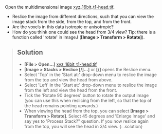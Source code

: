 Open the multidimensional image [xyz_16bit_t1-head.tif](https://github.com/NEUBIAS/training-resources/raw/master/image_data/xyz_16bit_t1-head.tif).
- Reslice the image from different directions, such that you can view the image stack from the side, from the top, and from the front.
- Are the voxels in this data isotropic or anisotropic?
- How do you think one could see the head from 3/4 view? Tip: there is a function called 'rotate' in ImageJ (**[Image > Transform > Rotate]**).

> ## Solution
> - **[File > Open...]** [xyz_16bit_t1-head.tif](https://github.com/NEUBIAS/training-resources/raw/master/image_data/xyz_16bit_t1-head.tif)
> - **[Image > Stacks > Reslice [/]...]** or **[/]** opens the Reslice menu.
> - Select 'Top' in the 'Start at:' drop-down menu to reslice the image from the top and view the head from above.
> - Select 'Left' in the 'Start at:' drop-down menu to reslice the image from the left and view the head from the front.
> - Tick the 'Rotate 90 degrees' button to rotate the output image (you can use this when reslicing from the left, so that the top of the head remains pointing upwards.)
> - When viewing the head from the top, you can select **[Image > Transform > Rotate]**. Select 45 degrees and 'Enlarge Image' and say yes to 'Process Stack?" question. If you now reslice again from the top, you will see the head in 3/4 view.
{: .solution}
